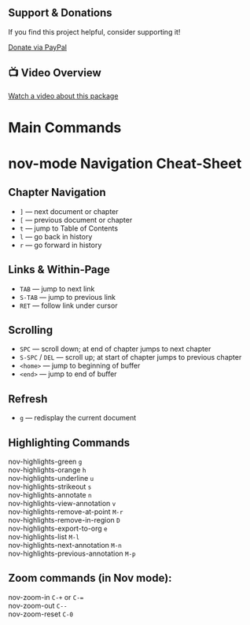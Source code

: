## Support & Donations

If you find this project helpful, consider supporting it!

[Donate via PayPal](https://www.paypal.com/paypalme/revrari)

## 📺 Video Overview

[Watch a video about this package](https://youtu.be/HSxXWzGnMVI)

# Main Commands

# nov-mode Navigation Cheat-Sheet

## Chapter Navigation
- `]` — next document or chapter  
- `[` — previous document or chapter  
- `t` — jump to Table of Contents  
- `l` — go back in history  
- `r` — go forward in history  

## Links & Within-Page
- `TAB` — jump to next link  
- `S-TAB` — jump to previous link  
- `RET` — follow link under cursor  

## Scrolling
- `SPC` — scroll down; at end of chapter jumps to next chapter  
- `S-SPC` / `DEL` — scroll up; at start of chapter jumps to previous chapter  
- `<home>` — jump to beginning of buffer  
- `<end>` — jump to end of buffer  

## Refresh
- `g` — redisplay the current document  

## Highlighting Commands

nov-highlights-green        	    `g`  
nov-highlights-orange	            `h`  
nov-highlights-underline	        `u`  
nov-highlights-strikeout	        `s`  
nov-highlights-annotate	            `n`  
nov-highlights-view-annotation	    `v`  
nov-highlights-remove-at-point	    `M-r`  
nov-highlights-remove-in-region	    `D`  
nov-highlights-export-to-org	    `e`  
nov-highlights-list	                `M-l`  
nov-highlights-next-annotation	    `M-n`  
nov-highlights-previous-annotation	`M-p`  

## Zoom commands (in Nov mode):

nov-zoom-in	    `C-+` or `C-=`  
nov-zoom-out	`C--`  
nov-zoom-reset	`C-0`  



